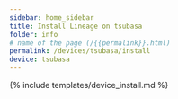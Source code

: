```yaml
---
sidebar: home_sidebar
title: Install Lineage on tsubasa
folder: info
# name of the page (/{{permalink}}.html)
permalink: /devices/tsubasa/install
device: tsubasa
---
```

{% include templates/device_install.md %}
